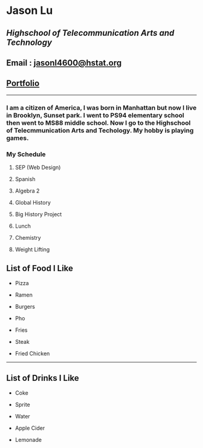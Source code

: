 # **Jason Lu**
## *Highschool of Telecommunication Arts and Technology*
## Email : jasonl4600@hstat.org
## [Portfolio](https://jasonl4600.github.io/index.html)
---
### I am a citizen of America, I was born in Manhattan but now I live in Brooklyn, Sunset park. I went to PS94 elementary school then went to MS88 middle school. Now I go to the Highschool of Telecmmunication Arts and Techology. My hobby is playing games.
### **My Schedule**
1. SEP (Web Design)

2. Spanish

3. Algebra 2

4. Global History

5. Big History Project

6. Lunch

7. Chemistry

8. Weight Lifting

## List of Food I Like
* Pizza

* Ramen

* Burgers

* Pho

* Fries

* Steak

* Fried Chicken
---
## List of Drinks I Like
* Coke

* Sprite

* Water

* Apple Cider

* Lemonade